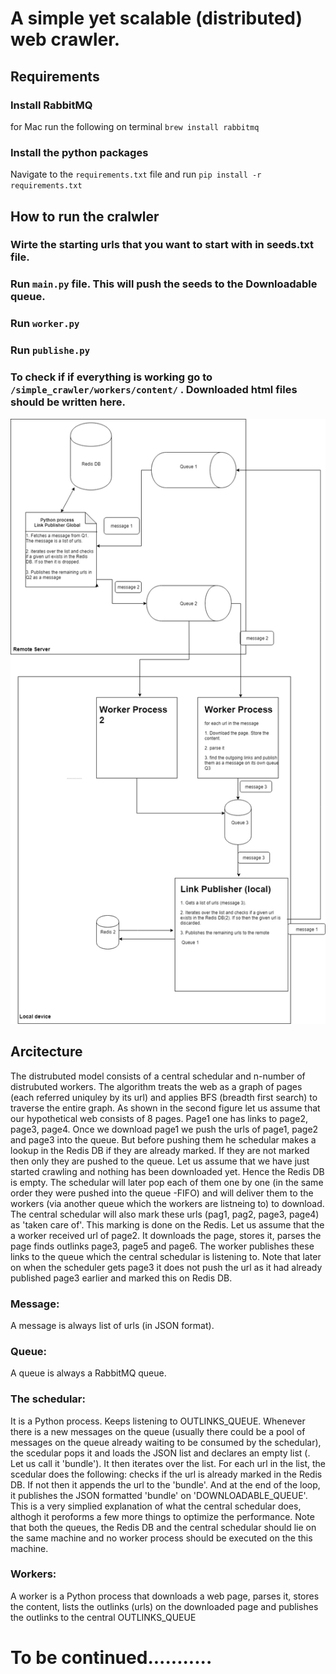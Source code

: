 # A simple yet scalable (distributed) web crawler.

## Requirements
### Install RabbitMQ
for Mac run the following on terminal
`brew install rabbitmq`
### Install the python packages
Navigate to the `requirements.txt` file and run
`pip install -r requirements.txt`

## How to run the cralwler 
### Wirte the starting urls that you want to start with in seeds.txt file.
### Run  `main.py` file. This will push the seeds to the Downloadable queue.
### Run  `worker.py`
### Run  `publishe.py`

### To check if if everything is working go to `/simple_crawler/workers/content/` . Downloaded html files should be written here.

<img src="https://github.com/sajid1189/simple_crawler/blob/develop/structure.png">

## Arcitecture

The distrubuted model consists of a central schedular and n-number of distrubuted workers. The algorithm treats the web as a graph of pages (each referred uniquley by its url) and applies BFS (breadth first search) to traverse the entire graph. As shown in the second figure let us assume that our hypothetical web consists of 8 pages. Page1 one has links to page2, page3, page4. Once we download page1 we push the urls of page1, page2 and page3 into the queue. But before pushing them he schedular makes a lookup in the Redis DB if they are already marked. If they are not marked then only they are pushed to the queue. Let us assume that we have just started crawling and nothing has been downloaded yet. Hence the Redis DB is empty. The schedular will later pop each of them one by one (in the same order they were pushed into the queue -FIFO) and will deliver them to the workers (via another queue which the workers are listneing to) to download. The central schedular will also mark these urls (pag1, pag2, page3, page4) as 'taken care of'. This marking is done on the Redis. Let us assume that the a worker received url of page2. It downloads the page, stores it, parses the page finds outlinks page3, page5 and page6. The worker publishes these links to the queue which the central schedular is listening to. Note that later on when the scheduler gets page3 it does not push the url as it had already published page3 earlier and marked this on Redis DB. 


### Message:
A message is always list of urls (in JSON format).

### Queue:
A queue is always a RabbitMQ queue.

### The schedular:
It is a Python process. Keeps listening to OUTLINKS_QUEUE. Whenever there is a new messages on the queue (usually there could be a pool of messages on the queue already waiting to be consumed by the schedular), the scedular pops it and loads the JSON list and declares an empty list (. Let us call it 'bundle'). It then iterates over the list. For each url in the list, the scedular does the following: checks if the url is already marked in the Redis DB. If not then it appends the url to the 'bundle'. And at the end of the loop, it publishes the JSON formatted 'bundle' on 'DOWNLOADABLE_QUEUE'. This is a very simplied explanation of what the central schedular does, althogh it peroforms a few more things to optimize the performance. Note that both the queues, the Redis DB and the central schedular should lie on the same machine and no worker process should be executed on the this machine.

### Workers: 
A worker is a Python process that downloads a web page, parses it, stores the content, lists the outlinks (urls) on the downloaded page and publishes the outlinks to the central OUTLINKS_QUEUE

# To be continued...........
